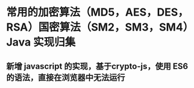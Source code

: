 # 常用的加密算法（MD5，AES，DES，RSA）国密算法（SM2，SM3，SM4）Java 实现归集

## 新增 javascript 的实现，基于crypto-js，使用 ES6 的语法，直接在浏览器中无法运行